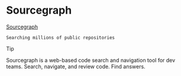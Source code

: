 # Sourcegraph

[Sourcegraph](https://sourcegraph.com/search)

	Searching millions of public repositories

> [!tip]
> Sourcegraph is a web-based code search and navigation tool for dev teams. Search, navigate, and review code. Find answers.
